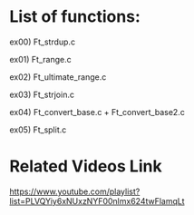 # List of functions:

ex00) Ft_strdup.c

ex01) Ft_range.c

ex02) Ft_ultimate_range.c

ex03) Ft_strjoin.c

ex04) Ft_convert_base.c + Ft_convert_base2.c

ex05) Ft_split.c

# Related Videos Link

https://www.youtube.com/playlist?list=PLVQYiy6xNUxzNYF00nlmx624twFlamqLt
